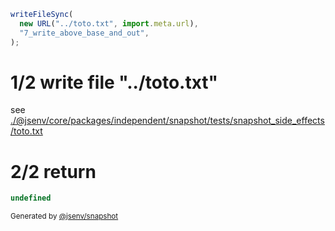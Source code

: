```js
writeFileSync(
  new URL("../toto.txt", import.meta.url),
  "7_write_above_base_and_out",
);
```

# 1/2 write file "../toto.txt"

see [./@jsenv/core/packages/independent/snapshot/tests/snapshot_side_effects/toto.txt](./@jsenv/core/packages/independent/snapshot/tests/snapshot_side_effects/toto.txt)

# 2/2 return

```js
undefined
```

<sub>
  Generated by <a href="https://github.com/jsenv/core/tree/main/packages/independent/snapshot">@jsenv/snapshot</a>
</sub>